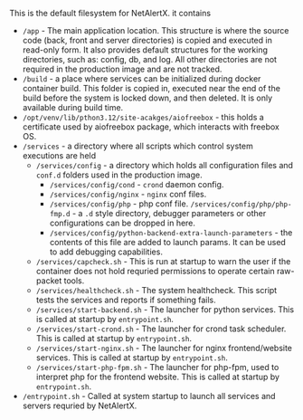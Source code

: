 
This is the default filesystem for NetAlertX. it contains

- `/app` - The main application location.  This structure is where the source code (back, front and server directories) is copied and executed in read-only form. It also provides default structures for the working directories, such as: config, db, and log. All other directories are not required in the production image and are not tracked.
- `/build` - a place where services can be initialized during docker container build. This folder is copied in, executed near the end of the build before the system is locked down, and then deleted.  It is only available during build time.
- `/opt/venv/lib/pthon3.12/site-acakges/aiofreebox` - this holds a certificate used by aiofreebox package, which interacts with freebox OS.
- `/services` - a directory where all scripts which control system executions are held
    - `/services/config` - a directory which holds all configuration files and `conf.d` folders used in the production image.
        - `/services/config/cond` - `crond` daemon config.
        - `/services/config/nginx` - `nginx` conf files.
        - `/services/config/php` - php conf file.
            `/services/config/php/php-fmp.d` - a `.d` style directory, debugger parameters or other configurations can be dropped in here.
        - `/services/config/python-backend-extra-launch-parameters` - the contents of this file are added to launch params. It can be used to add debugging capabilities.
    - `/services/capcheck.sh` - This is run at startup to warn the user if the container does not hold requried permissions to operate certain raw-packet tools.
    - `/services/healthcheck.sh` - The system healthcheck. This script tests the services and reports if something fails.
    - `/services/start-backend.sh` - The launcher for python services. This is called at startup by `entrypoint.sh`.
    - `/services/start-crond.sh` - The launcher for crond task scheduler. This is called at startup by `entrypoint.sh`.
    - `/services/start-nginx.sh` - The launcher for nginx frontend/website services. This is called at startup by `entrypoint.sh`.
    - `/services/start-php-fpm.sh` - The launcher for php-fpm, used to interpret php for the frontend website. This is called at startup by `entrypoint.sh`.
- `/entrypoint.sh` - Called at system startup to launch all services and servers requried by NetAlertX.